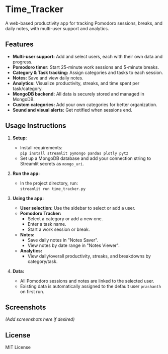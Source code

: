 # Time_Tracker

A web-based productivity app for tracking Pomodoro sessions, breaks, and daily notes, with multi-user support and analytics.

## Features

- **Multi-user support:** Add and select users, each with their own data and progress.
- **Pomodoro timer:** Start 25-minute work sessions and 5-minute breaks.
- **Category & Task tracking:** Assign categories and tasks to each session.
- **Notes:** Save and view daily notes.
- **Analytics:** Visualize productivity, streaks, and time spent per task/category.
- **MongoDB backend:** All data is securely stored and managed in MongoDB.
- **Custom categories:** Add your own categories for better organization.
- **Sound and visual alerts:** Get notified when sessions end.

## Usage Instructions

1. **Setup:**
   - Install requirements:  
     `pip install streamlit pymongo pandas plotly pytz`
   - Set up a MongoDB database and add your connection string to Streamlit secrets as `mongo_uri`.

2. **Run the app:**
   - In the project directory, run:  
     `streamlit run time_tracker.py`

3. **Using the app:**
   - **User selection:** Use the sidebar to select or add a user.
   - **Pomodoro Tracker:**  
     - Select a category or add a new one.
     - Enter a task name.
     - Start a work session or break.
   - **Notes:**  
     - Save daily notes in "Notes Saver".
     - View notes by date range in "Notes Viewer".
   - **Analytics:**  
     - View daily/overall productivity, streaks, and breakdowns by category/task.

4. **Data:**  
   - All Pomodoro sessions and notes are linked to the selected user.
   - Existing data is automatically assigned to the default user `prashanth` on first run.

## Screenshots

*(Add screenshots here if desired)*

## License

MIT License